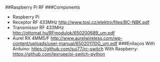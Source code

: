 ##Raspberry Pi RF
###Components
* Raspberry Pi
* Receptor RF 433MHz http://www.tosi.cz/elektro/files/BC-NBK.pdf
* Transmissor RF 433MHz http://ottomat.hu/RFmodulok/650200689_um.pdf
* Aurel RX 4MM5/F http://www.aurelwireless.com/wp-content/uploads/user-manual/650201110G_um.pdf
###Enllaços
With Arduino:
https://github.com/sui77/rc-switch
With Raspberry:
https://github.com/lexruee/pi-switch-python


